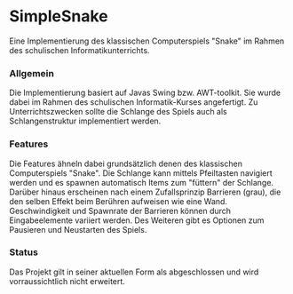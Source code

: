 # SimpleSnake

Eine Implementierung des klassischen Computerspiels "Snake" im Rahmen des schulischen Informatikunterrichts.

### Allgemein

Die Implementierung basiert auf Javas Swing bzw. AWT-toolkit.
Sie wurde dabei im Rahmen des schulischen Informatik-Kurses angefertigt.
Zu Unterrichtszwecken sollte die Schlange des Spiels auch als Schlangenstruktur implementiert werden.

### Features

Die Features ähneln dabei grundsätzlich denen des klassischen Computerspiels "Snake".
Die Schlange kann mittels Pfeiltasten navigiert werden und es spawnen automatisch Items zum "füttern" der Schlange.
Darüber hinaus erscheinen nach einem Zufallsprinzip Barrieren (grau), die den selben Effekt beim Berühren
aufweisen wie eine Wand. Geschwindigkeit und Spawnrate der Barrieren können
durch Eingabeelemente variiert werden. Des Weiteren gibt es Optionen zum Pausieren und Neustarten des Spiels.

### Status

Das Projekt gilt in seiner aktuellen Form als abgeschlossen und wird vorraussichtlich nicht erweitert.

